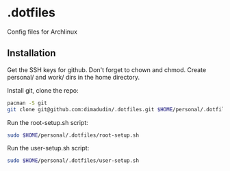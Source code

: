 # .dotfiles

Config files for Archlinux

## Installation

Get the SSH keys for github. Don't forget to chown and chmod.
Create personal/ and work/ dirs in the home directory.

Install git, clone the repo:

```bash
pacman -S git
git clone git@github.com:dimadudin/.dotfiles.git $HOME/personal/.dotfiles
```

Run the root-setup.sh script:

```bash
sudo $HOME/personal/.dotfiles/root-setup.sh
```

Run the user-setup.sh script:

```bash
sudo $HOME/personal/.dotfiles/user-setup.sh
```
